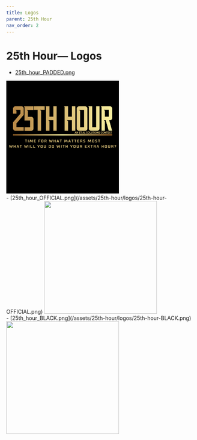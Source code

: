 ```yaml
---
title: Logos
parent: 25th Hour
nav_order: 2
---
```


# 25th Hour— Logos

- [25th_hour_PADDED.png](/assets/25th-hour/logos/25th-hour-PADDED.png)
<img height="300" width="300" src="/assets/25th-hour/logos/25th-hour-PADDED.png" />
<br />
- [25th_hour_OFFICIAL.png](/assets/25th-hour/logos/25th-hour-OFFICIAL.png)
<img height="300" width="300" src="/assets/et-al-solutions-llc/logos/25th-hour-OFFICIAL.png" />
<br />
- [25th_hour_BLACK.png](/assets/25th-hour/logos/25th-hour-BLACK.png)
<img height="300" width="300" src="/assets/et-al-solutions-llc/logos/25th-hour-BLACK.png" />
<br />
